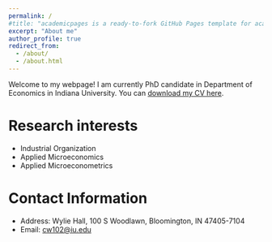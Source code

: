```yaml
---
permalink: /
#title: "academicpages is a ready-to-fork GitHub Pages template for academic personal websites"
excerpt: "About me"
author_profile: true
redirect_from: 
  - /about/
  - /about.html
---
```


Welcome to my webpage! I am currently PhD candidate in Department of Economics in Indiana University. You can [download my CV here](/files/cv_ChaoWang_Research_2022.pdf).

Research interests
======
* Industrial Organization
* Applied Microeconomics
* Applied Microeconometrics

Contact Information
======
* Address: Wylie Hall, 100 S Woodlawn, Bloomington, IN 47405-7104
* Email: cw102@iu.edu
